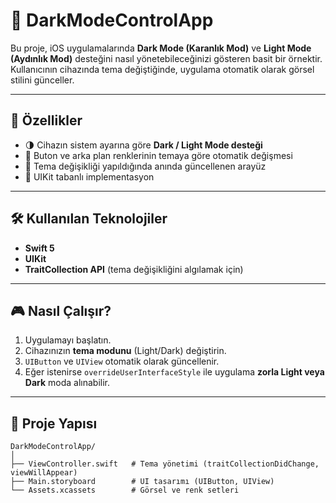 # 🌙 DarkModeControlApp

Bu proje, iOS uygulamalarında **Dark Mode (Karanlık Mod)** ve **Light Mode (Aydınlık Mod)** desteğini nasıl yönetebileceğinizi gösteren basit bir örnektir. Kullanıcının cihazında tema değiştiğinde, uygulama otomatik olarak görsel stilini günceller.  

---

## 🚀 Özellikler
- 🌗 Cihazın sistem ayarına göre **Dark / Light Mode desteği**
- 🎨 Buton ve arka plan renklerinin temaya göre otomatik değişmesi
- 🔄 Tema değişikliği yapıldığında anında güncellenen arayüz
- 🧩 UIKit tabanlı implementasyon

---

## 🛠 Kullanılan Teknolojiler
- **Swift 5**  
- **UIKit**  
- **TraitCollection API** (tema değişikliğini algılamak için)  

---

## 🎮 Nasıl Çalışır?
1. Uygulamayı başlatın.  
2. Cihazınızın **tema modunu** (Light/Dark) değiştirin.  
3. `UIButton` ve `UIView` otomatik olarak güncellenir.  
4. Eğer istenirse `overrideUserInterfaceStyle` ile uygulama **zorla Light veya Dark** moda alınabilir.  

---

## 📂 Proje Yapısı
```plaintext
DarkModeControlApp/
│
├── ViewController.swift   # Tema yönetimi (traitCollectionDidChange, viewWillAppear)
├── Main.storyboard        # UI tasarımı (UIButton, UIView)
└── Assets.xcassets        # Görsel ve renk setleri

